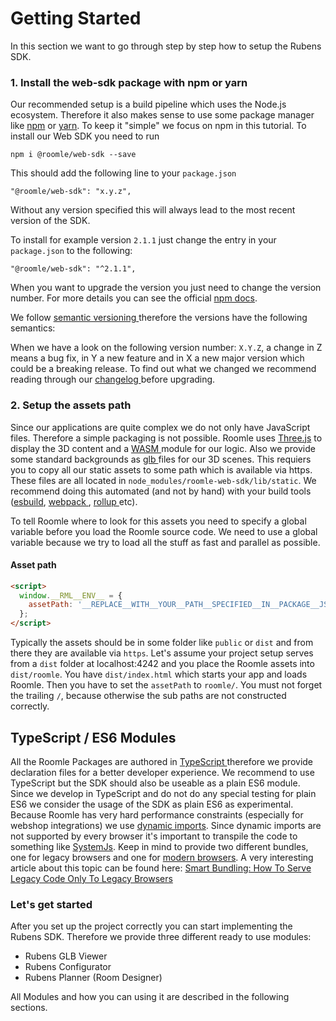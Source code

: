 # Getting Started

In this section we want to go through step by step how to setup the Rubens SDK.

### 1. Install the web-sdk package with npm or yarn

Our recommended setup is a build pipeline which uses the Node.js ecosystem. Therefore it also makes sense to use some package manager like [npm](https://www.npmjs.com/) or [yarn](https://yarnpkg.com/). To keep it "simple" we focus on npm in this tutorial. To install our Web SDK you need to run

```
npm i @roomle/web-sdk --save
```

This should add the following line to your `package.json`

```
"@roomle/web-sdk": "x.y.z",
```

Without any version specified this will always lead to the most recent version of the SDK.

To install for example version `2.1.1` just change the entry in your `package.json` to the following:

```
"@roomle/web-sdk": "^2.1.1",
```

When you want to upgrade the version you just need to change the version number. For more details you can see the official [npm docs](https://docs.npmjs.com/files/package.json#git-urls-as-dependencies).

We follow [semantic versioning ](https://semver.org/)therefore the versions have the following semantics:

When we have a look on the following version number: `X.Y.Z`, a change in Z means a bug fix, in Y a new feature and in X a new major version which could be a breaking release. To find out what we changed we recommend reading through our [changelog ](../rubens-admin/changelog.md)before upgrading.

### 2. Setup the assets path <a href="#assets" id="assets"></a>

Since our applications are quite complex we do not only have JavaScript files. Therefore a simple packaging is not possible. Roomle uses [Three.js](https://threejs.org/) to display the 3D content and a [WASM ](https://webassembly.org/)module for our logic. Also we provide some standard backgrounds as [glb ](https://en.wikipedia.org/wiki/GlTF#GLB)files for our 3D scenes. This requiers you to copy all our static assets to some path which is available via https. These files are all located in `node_modules/roomle-web-sdk/lib/static`. We recommend doing this automated (and not by hand) with your build tools ([esbuild](https://esbuild.github.io/), [webpack ](https://webpack.js.org/), [rollup ](https://rollupjs.org/)etc).

To tell Roomle where to look for this assets you need to specify a global variable before you load the Roomle source code. We need to use a global variable because we try to load all the stuff as fast and parallel as possible.

#### Asset path <a href="#asset-path" id="asset-path"></a>

```html
<script>
  window.__RML__ENV__ = {
    assetPath: '__REPLACE__WITH__YOUR__PATH__SPECIFIED__IN__PACKAGE__JSON__',
  };
</script>
```

Typically the assets should be in some folder like `public` or `dist` and from there they are available via `https`. Let's assume your project setup serves from a `dist` folder at localhost:4242 and you place the Roomle assets into `dist/roomle`. You have `dist/index.html` which starts your app and loads Roomle. Then you have to set the `assetPath` to `roomle/`. You must not forget the trailing `/`, because otherwise the sub paths are not constructed correctly.

## TypeScript / ES6 Modules <a href="#typescript-es6-modules" id="typescript-es6-modules"></a>

All the Roomle Packages are authored in [TypeScript ](https://www.typescriptlang.org/)therefore we provide declaration files for a better developer experience. We recommend to use TypeScript but the SDK should also be useable as a plain ES6 module. Since we develop in TypeScript and do not do any special testing for plain ES6 we consider the usage of the SDK as plain ES6 as experimental. Because Roomle has very hard performance constraints (especially for webshop integrations) we use [dynamic imports](https://github.com/tc39/proposal-dynamic-import). Since dynamic imports are not supported by every browser it's important to transpile the code to something like [SystemJs](https://github.com/systemjs/systemjs). Keep in mind to provide two different bundles, one for legacy browsers and one for [modern browsers](overview.md#browser-compatibility). A very interesting article about this topic can be found here: [Smart Bundling: How To Serve Legacy Code Only To Legacy Browsers](https://www.smashingmagazine.com/2018/10/smart-bundling-legacy-code-browsers/)

### Let's get started

After you set up the project correctly you can start implementing the Rubens SDK. Therefore we provide three different ready to use modules:

* Rubens GLB Viewer
* Rubens Configurator
* Rubens Planner (Room Designer)

All Modules and how you can using it are described in the following sections.

\
 <a href="#typescript-es6-modules" id="typescript-es6-modules"></a>
-------------------------------------------------------------------
